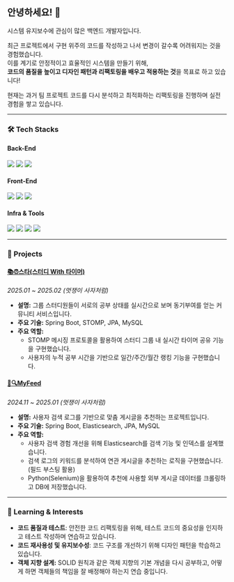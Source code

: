 ## 안녕하세요! 👋

시스템 유지보수에 관심이 많은 백엔드 개발자입니다.

최근 프로젝트에서 구현 위주의 코드를 작성하고 나서 변경이 갈수록 어려워지는 것을 경험했습니다.  
이를 계기로 안정적이고 효율적인 시스템을 만들기 위해,  
**코드의 품질을 높이고 디자인 패턴과 리팩토링을 배우고 적용하는 것**을 목표로 하고 있습니다!

현재는 과거 팀 프로젝트 코드를 다시 분석하고 최적화하는 리팩토링을 진행하며 실전 경험을 쌓고 있습니다.

---

### 🛠️ Tech Stacks

<h4>Back-End</h4>
<p>
  <img src="https://img.shields.io/badge/Spring_Boot-6DB33F?style=for-the-badge&logo=spring-boot&logoColor=white">
  <img src="https://img.shields.io/badge/JPA-6DB33F?style=for-the-badge&logo=hibernate&logoColor=white">
  <img src="https://img.shields.io/badge/MySQL-4479A1?style=for-the-badge&logo=mysql&logoColor=white">
</p>

<h4>Front-End</h4>
<p>
  <img src="https://img.shields.io/badge/React-61DAFB?style=for-the-badge&logo=react&logoColor=black">
  <img src="https://img.shields.io/badge/Vue.js-4FC08D?style=for-the-badge&logo=vue.js&logoColor=white">
  <img src="https://img.shields.io/badge/JavaScript-F7DF1E?style=for-the-badge&logo=javascript&logoColor=black">
</p>

<h4>Infra & Tools</h4>
<p>
  <img src="https://img.shields.io/badge/Docker-2496ED?style=for-the-badge&logo=docker&logoColor=white">
  <img src="https://img.shields.io/badge/Amazon_AWS-232F3E?style=for-the-badge&logo=amazon-aws&logoColor=white">
  <img src="https://img.shields.io/badge/Git-F05032?style=for-the-badge&logo=git&logoColor=white">
  <img src="https://img.shields.io/badge/IntelliJ_IDEA-000000?style=for-the-badge&logo=intellij-idea&logoColor=white">
</p>

---

### 🚀 Projects

#### **[📚⏰스타(스터디 With 타이머)](https://github.com/9hero/Star-BE)**
*2025.01 ~ 2025.02 (멋쟁이 사자처럼)*
- **설명:** 그룹 스터디원들이 서로의 공부 상태를 실시간으로 보며 동기부여를 얻는 커뮤니티 서비스입니다.
- **주요 기술:** Spring Boot, STOMP, JPA, MySQL
- **주요 역할:**
  - STOMP 메시징 프로토콜을 활용하여 스터디 그룹 내 실시간 타이머 공유 기능을 구현했습니다.
  - 사용자의 누적 공부 시간을 기반으로 일간/주간/월간 랭킹 기능을 구현했습니다.

#### **[📰🔍MyFeed](https://github.com/9hero/MyFeed)**
*2024.11 ~ 2025.01 (멋쟁이 사자처럼)*
- **설명:** 사용자 검색 로그를 기반으로 맞춤 게시글을 추천하는 프로젝트입니다.
- **주요 기술:** Spring Boot, Elasticsearch, JPA, MySQL
- **주요 역할:**
  - 사용자 검색 경험 개선을 위해 Elasticsearch를 검색 기능 및 인덱스를 설계했습니다.
  - 검색 로그의 키워드를 분석하여 연관 게시글을 추천하는 로직을 구현했습니다. (필드 부스팅 활용)
  - Python(Selenium)을 활용하여 추천에 사용할 외부 게시글 데이터를 크롤링하고 DB에 저장했습니다.

---

### 🌱 Learning & Interests
- **코드 품질과 테스트**: 안전한 코드 리팩토링을 위해, 테스트 코드의 중요성을 인지하고 테스트 작성하며 연습하고 있습니다.
- **코드 재사용성 및 유지보수성**: 코드 구조를 개선하기 위해 디자인 패턴을 학습하고 있습니다.
- **객체 지향 설계:** SOLID 원칙과 같은 객체 지향의 기본 개념을 다시 공부하고, 어떻게 하면 객체들의 책임을 잘 배정해야 하는지 연습 중입니다.
